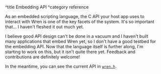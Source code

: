 ^title Embedding API
^category reference

As an embedded scripting language, the C API your host app uses to interact
with Wren is one of the key facets of the system. It's so important that... I
haven't fleshed it out much yet.

I believe good API design can't be done in a vacuum and I haven't built many
applications that embed Wren yet, so I don't have a good testbed for the
embedding API. Now that the language itself is further along, I'm starting to
work on this, but it isn't quite there yet. Feedback and contributions are
definitely welcome!

In the meantime, you can see the current API in
[`wren.h`](https://github.com/munificent/wren/blob/master/include/wren.h).